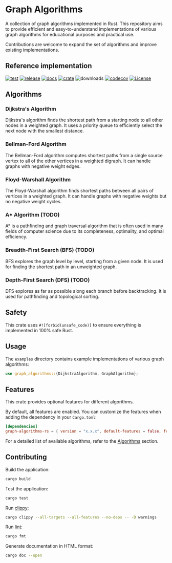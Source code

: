 # Graph Algorithms

A collection of graph algorithms implemented in Rust. This repository aims to provide efficient and easy-to-understand implementations of various graph algorithms for educational purposes and practical use. 

Contributions are welcome to expand the set of algorithms and improve existing implementations.

## Reference implementation

[![test](https://github.com/slavik-pastushenko/graph-algorithms-rs/actions/workflows/test.yml/badge.svg)](https://github.com/slavik-pastushenko/graph-algorithms-rs/actions/workflows/test.yml)
[![release](https://github.com/slavik-pastushenko/graph-algorithms-rs/actions/workflows/release.yml/badge.svg?event=workflow_dispatch)](https://github.com/slavik-pastushenko/graph-algorithms-rs/actions/workflows/release.yml)
[![docs](https://docs.rs/graph-algorithms-rs/badge.svg)](https://docs.rs/graph-algorithms-rs)
[![crate](https://img.shields.io/crates/v/graph-algorithms-rs.svg)](https://crates.io/crates/graph-algorithms-rs)
![downloads](https://img.shields.io/crates/d/graph-algorithms-rs)
[![codecov](https://codecov.io/gh/slavik-pastushenko/graph-algorithms-rs/graph/badge.svg?token=9EL0F6725A)](https://codecov.io/gh/slavik-pastushenko/graph-algorithms-rs)
[![License](https://img.shields.io/github/license/slavik-pastushenko/graph-algorithms-rs)](https://github.com/slavik-pastushenko/graph-algorithms-rs/blob/main/LICENSE)

## Algorithms

### Dijkstra's Algorithm
Dijkstra's algorithm finds the shortest path from a starting node to all other nodes in a weighted graph. It uses a priority queue to efficiently select the next node with the smallest distance.

### Bellman-Ford Algorithm
The Bellman-Ford algorithm computes shortest paths from a single source vertex to all of the other vertices in a weighted digraph. It can handle graphs with negative weight edges.

### Floyd-Warshall Algorithm
The Floyd-Warshall algorithm finds shortest paths between all pairs of vertices in a weighted graph. It can handle graphs with negative weights but no negative weight cycles.

### A* Algorithm (TODO)
A* is a pathfinding and graph traversal algorithm that is often used in many fields of computer science due to its completeness, optimality, and optimal efficiency.

### Breadth-First Search (BFS) (TODO)
BFS explores the graph level by level, starting from a given node. It is used for finding the shortest path in an unweighted graph.

### Depth-First Search (DFS) (TODO)
DFS explores as far as possible along each branch before backtracking. It is used for pathfinding and topological sorting.

## Safety

This crate uses `#![forbid(unsafe_code)]` to ensure everything is implemented in 100% safe Rust.

## Usage

The `examples` directory contains example implementations of various graph algorithms:

```rust
use graph_algorithms::{DijkstraAlgorithm, GraphAlgorithm};
```

## Features

This crate provides optional features for different algorithms.

By default, all features are enabled. You can customize the features when adding the dependency in your `Cargo.toml`:

```toml
[dependencies]
graph-algorithms-rs = { version = "x.x.x", default-features = false, features = ["dijkstra"] }
```

For a detailed list of available algorithms, refer to the [Algorithms](#algorithms) section.

## Contributing

Build the application:

```bash
cargo build
```

Test the application:

```bash
cargo test
```

Run [clippy](https://github.com/rust-lang/rust-rsppy):

```bash
cargo clippy --all-targets --all-features --no-deps -- -D warnings
```

Run [lint](https://github.com/rust-lang/rustfmt):

```bash
cargo fmt
```

Generate documentation in HTML format:

```bash
cargo doc --open
```
